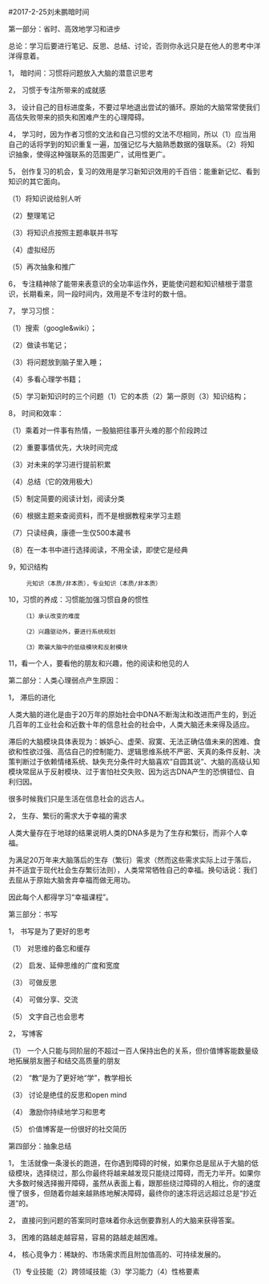 #2017-2-25刘未鹏暗时间

第一部分：省时、高效地学习和进步



总论：学习后要进行笔记、反思、总结、讨论，否则你永远只是在他人的思考中洋洋得意着。



1，	暗时间：习惯将问题放入大脑的潜意识思考

2，	习惯于专注所带来的成就感

3，	设计自己的目标进度条，不要过早地退出尝试的循环。原始的大脑常常使我们高估失败带来的损失和困难产生的心理障碍。

4，	学习时，因为作者习惯的文法和自己习惯的文法不尽相同，所以（1）应当用自己的话将学到的知识重复一遍，加强记忆与大脑熟悉数据的强联系。（2）将知识抽象，使得这种强联系的范围更广，试用性更广。

5，	创作复习的机会，复习的效用是学习新知识效用的千百倍：能重新记忆、看到知识的其它面向。

（1）将知识说给别人听

（2）整理笔记

（3）将知识点按照主题串联并书写

（4）虚拟经历

（5）再次抽象和推广

6，	专注精神除了能带来表意识的全功率运作外，更能使问题和知识植根于潜意识，长期看来，同一段时间内，效用是不专注时的数十倍。

7，	学习习惯：

（1）搜索（google&wiki）；

（2）做读书笔记；

（3）将问题放到脑子里入睡；

（4）多看心理学书籍；

（5）学习新知识时的三个问题（1）它的本质（2）第一原则（3）知识结构；

8，	时间和效率：

（1）乘着对一件事有热情，一股脑把往事开头难的那个阶段跨过

（2）重要事情优先，大块时间完成

（3）对未来的学习进行提前积累

（4）总结（它的效用极大）

（5）制定简要的阅读计划，阅读分类

（6）根据主题来查阅资料，而不是根据教程来学习主题

（7）只读经典，康德一生仅500本藏书

（8）在一本书中进行选择阅读，不用全读，即使它是经典



9，知识结构

         元知识（本质/非本质），专业知识（本质/非本质）



10，习惯的养成：习惯能加强习惯自身的惯性

        （1）承认改变的难度

        （2）兴趣驱动外，要进行系统规划

        （3）欺骗大脑中的低级模块和反射模块

11，看一个人，要看他的朋友和兴趣，他的阅读和他见的人







第二部分：人类心理弱点产生原因：



1，	滞后的进化

人类大脑的进化是由于20万年的原始社会中DNA不断淘汰和改进而产生的，到近几百年的工业社会和近数十年的信息社会的社会中，人类大脑还未来得及适应。

滞后的大脑模块具体表现为：嫉妒心、虚荣、寂寞、无法正确估值未来的困难、食欲和性欲过强、高估自己的控制能力、逻辑思维系统不严密、天真的条件反射、决策判断过于依赖情绪系统、缺失充分条件时大脑喜欢“自圆其说”、大脑的高级认知模块常屈从于反射模块、过于害怕社交失败、因为远古DNA产生的恐惧错位、自利归因。

很多时候我们只是生活在信息社会的远古人。



2，	生存、繁衍的需求大于幸福的需求

人类大量存在于地球的结果说明人类的DNA多是为了生存和繁衍，而非个人幸福。

为满足20万年来大脑落后的生存（繁衍）需求（然而这些需求实际上过于落后，并不适宜于现代社会生存繁衍法则），人类常常牺牲自己的幸福。换句话说：我们去屈从于原始大脑舍弃幸福而做无用功。

因此每个人都得学习“幸福课程”。







第三部分：书写

1，	书写是为了更好的思考

（1）	对思维的备忘和缓存

（2）	启发、延伸思维的广度和宽度

（3）	可做反思

（4）	可做分享、交流

（5）	文字自己也会思考



2，	写博客

（1）	一个人只能与同阶层的不超过一百人保持出色的关系，但价值博客能数量级地拓展朋友圈子和结交高质量的朋友

（2）	“教“是为了更好地“学”，教学相长

（3）	讨论是绝佳的反思和open mind

（4）	激励你持续地学习和思考

（5）	价值博客是一份很好的社交简历







第四部分：抽象总结



1，	生活就像一条漫长的跑道，在你遇到障碍的时候，如果你总是屈从于大脑的低级模块，选择绕过，那么你最终将越来越发现只能绕过障碍，而无力半开。如果你大多数时候选择搬开障碍，虽然从表面上看，跟那些绕过障碍的人相比，你的速度慢了很多，但随着你越来越熟练地解决障碍，最终你的速冻将远远超过总是“抄近道”的。



2，	直接问到问题的答案同时意味着你永远倒要靠别人的大脑来获得答案。



3，	困难的路越走越容易，容易的路越走越困难。



4，	核心竞争力：稀缺的、市场需求而且附加值高的、可持续发展的。

（1）专业技能（2）跨领域技能（3）学习能力（4）性格要素